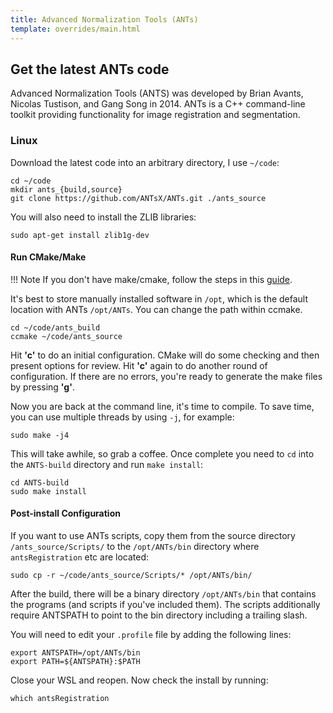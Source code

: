 ```yaml
---
title: Advanced Normalization Tools (ANTs)
template: overrides/main.html
---
```


## Get the latest ANTs code

Advanced Normalization Tools (ANTS) was developed by Brian Avants, Nicolas Tustison, and Gang Song in 2014. ANTs is a C++ command-line toolkit providing functionality for image registration and segmentation.

### Linux

Download the latest code into an arbitrary directory, I use `~/code`:

```console
cd ~/code
mkdir ants_{build,source}
git clone https://github.com/ANTsX/ANTs.git ./ants_source
```

You will also need to install the ZLIB libraries:

```console
sudo apt-get install zlib1g-dev
```

#### Run CMake/Make

!!! Note 
    If you don't have make/cmake, follow the steps in this [guide](../operating_systems/cmake.html).

It's best to store manually installed software in `/opt`, which is the default location with ANTs `/opt/ANTs`. You can change the path within ccmake.

```console
cd ~/code/ants_build
ccmake ~/code/ants_source
```

Hit __'c'__ to do an initial configuration. CMake will do some checking and then present options for review. Hit __'c'__ again to do another round of configuration. If there are no errors, you're ready to generate the make files by pressing __'g'__.

Now you are back at the command line, it's time to compile. To save time, you can use multiple threads by using `-j`, for example:

```console
sudo make -j4
```

This will take awhile, so grab a coffee. Once complete you need to `cd` into the `ANTS-build` directory and run `make install`:

```console
cd ANTS-build
sudo make install
```

#### Post-install Configuration

If you want to use ANTs scripts, copy them from the source directory `/ants_source/Scripts/` to the `/opt/ANTs/bin` directory where `antsRegistration` etc are located:

```console
sudo cp -r ~/code/ants_source/Scripts/* /opt/ANTs/bin/
```

After the build, there will be a binary directory `/opt/ANTs/bin` that contains the programs (and scripts if you've included them). The scripts additionally require ANTSPATH to point to the bin directory including a trailing slash.

You will need to edit your `.profile` file by adding the following lines:

```console
export ANTSPATH=/opt/ANTs/bin
export PATH=${ANTSPATH}:$PATH
```

Close your WSL and reopen. Now check the install by running:

```console
which antsRegistration
```
